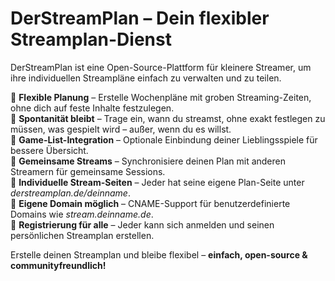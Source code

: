 # DerStreamPlan – Dein flexibler Streamplan-Dienst  

DerStreamPlan ist eine Open-Source-Plattform für kleinere Streamer, um ihre individuellen Streampläne einfach zu verwalten und zu teilen.  

🔹 **Flexible Planung** – Erstelle Wochenpläne mit groben Streaming-Zeiten, ohne dich auf feste Inhalte festzulegen.  
🔹 **Spontanität bleibt** – Trage ein, wann du streamst, ohne exakt festlegen zu müssen, was gespielt wird – außer, wenn du es willst.  
🔹 **Game-List-Integration** – Optionale Einbindung deiner Lieblingsspiele für bessere Übersicht.  
🔹 **Gemeinsame Streams** – Synchronisiere deinen Plan mit anderen Streamern für gemeinsame Sessions.  
🔹 **Individuelle Stream-Seiten** – Jeder hat seine eigene Plan-Seite unter *derstreamplan.de/deinname*.  
🔹 **Eigene Domain möglich** – CNAME-Support für benutzerdefinierte Domains wie *stream.deinname.de*.  
🔹 **Registrierung für alle** – Jeder kann sich anmelden und seinen persönlichen Streamplan erstellen.  

Erstelle deinen Streamplan und bleibe flexibel – **einfach, open-source & communityfreundlich!**
